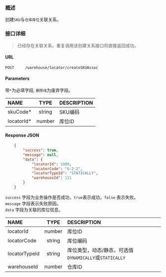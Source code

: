 ### 概述

创建`SKU`与`仓库库位`关联关系。

###  接口详细

> 已经存在关联关系，重复调用该创建关系接口将直接返回成功。

#### URL
```text
POST     /warehouse/locator/createSKUAssoc
```

#### Parameters
带`*`为必填字段, `删除线`为废弃字段。

| NAME       |  TYPE  | DESCRIPTION |
|:-----------|:------:|:------------|
| skuCode*   | string | SKU编码      |
| locatorId* | number | 库位ID       |

#### Response JSON

```json
    {
        "success": true,
        "message": null,
        "data": {
            "locatorId": 1000, 
            "locatorCode": "G-2-2", 
            "locatorTypeId": "STATICALLY", 
            "warehouseId": 111
        }
    }
```

`success` 字段为业务操作是否成功，`true`表示成功，`false` 表示失败。 <br />
`message` 字段表示失败原因。 <br />
`data` 字段为关联的库位信息。

| NAME          |  TYPE  | DESCRIPTION                                         |
|:--------------|:------:|:----------------------------------------------------|
| locatorId     | number | 库位ID                                               |
| locatorCode   | string | 库位编码                                             |
| locatorTypeId | string | 库位类型，动态/静态，可选值`DYNAMICALLY`或`STATICALLY`  |
| warehouseId   | number | 仓库ID                                               |
